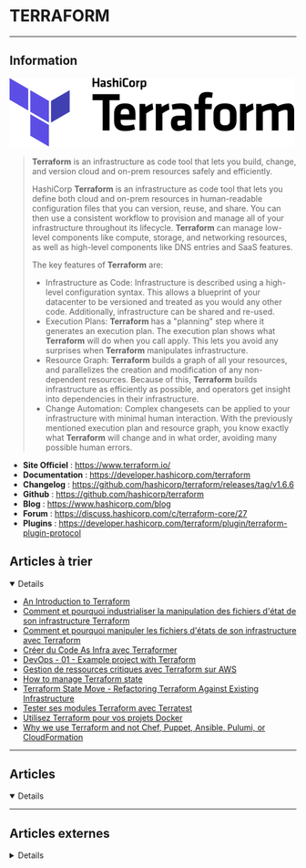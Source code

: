 # TERRAFORM
----

## <i class="fa-solid fa-hashtag"></i> Information

![Logo](../../_media/apps/terraform/terraform-color_logo.svg ':size=250 :no-zoom')


> <i class="fa-solid fa-quote-left"></i> **Terraform** is an infrastructure as code tool that lets you build, change, and version cloud and on-prem resources safely and efficiently.
>
> HashiCorp **Terraform** is an infrastructure as code tool that lets you define both cloud and on-prem resources in human-readable configuration files that you can version, reuse, and share. You can then use a consistent workflow to provision and manage all of your infrastructure throughout its lifecycle. **Terraform** can manage low-level components like compute, storage, and networking resources, as well as high-level components like DNS entries and SaaS features. 
> 
> The key features of **Terraform** are:
>
> - Infrastructure as Code: Infrastructure is described using a high-level configuration syntax. This allows a blueprint of your datacenter to be versioned and treated as you would any other code. Additionally, infrastructure can be shared and re-used.
> - Execution Plans: **Terraform** has a "planning" step where it generates an execution plan. The execution plan shows what **Terraform** will do when you call apply. This lets you avoid any surprises when **Terraform** manipulates infrastructure.
> - Resource Graph: **Terraform** builds a graph of all your resources, and parallelizes the creation and modification of any non-dependent resources. Because of this, **Terraform** builds infrastructure as efficiently as possible, and operators get insight into dependencies in their infrastructure.
> - Change Automation: Complex changesets can be applied to your infrastructure with minimal human interaction. With the previously mentioned execution plan and resource graph, you know exactly what **Terraform** will change and in what order, avoiding many possible human errors. <i class="fa-solid fa-quote-left fa-rotate-180"></i>


- <i class="fa-solid fa-globe"></i> **Site Officiel** : https://www.terraform.io/
- <i class="fa-solid fa-book"></i> **Documentation** : https://developer.hashicorp.com/terraform
- <i class="fa-solid fa-file-circle-question"></i> **Changelog** : https://github.com/hashicorp/terraform/releases/tag/v1.6.6
- <i class="fa-brands fa-github"></i> **Github** : https://github.com/hashicorp/terraform
- <i class="fab fa-blogger-b"></i> **Blog** : https://www.hashicorp.com/blog
- <i class="fas fa-comments"></i> **Forum** : https://discuss.hashicorp.com/c/terraform-core/27
- <i class="fas fa-tools"></i> **Plugins** : https://developer.hashicorp.com/terraform/plugin/terraform-plugin-protocol

## <i class="fa-solid fa-glasses"></i> Articles à trier

<details open>

- [An Introduction to Terraform](/atrier/apps/terraform_010.md)
- [Comment et pourquoi industrialiser la manipulation des fichiers d'état de son infrastructure Terraform](/atrier/apps/terraform_006.md)
- [Comment et pourquoi manipuler les fichiers d'états de son infrastructure avec Terraform](/atrier/apps/terraform_005.md)
- [Créer du Code As Infra avec Terraformer](/atrier/apps/terraform_004.md)
- [DevOps - 01 - Example project with Terraform](/atrier/apps/terraform_008.md)
- [Gestion de ressources critiques avec Terraform sur AWS](/atrier/apps/terraform_007.md)
- [How to manage Terraform state](/atrier/apps/terraform_011.md)
- [Terraform State Move - Refactoring Terraform Against Existing Infrastructure](/atrier/apps/terraform_002.md)
- [Tester ses modules Terraform avec Terratest](/atrier/apps/terraform_001.md)
- [Utilisez Terraform pour vos projets Docker](/atrier/apps/terraform_003.md)
- [Why we use Terraform and not Chef, Puppet, Ansible, Pulumi, or CloudFormation](/atrier/apps/terraform_009.md)

</details>

---

## <i class="fa-regular fa-newspaper"></i> Articles

<details open>

</details>


---

## <i class="fa-solid fa-glasses"></i> Articles externes

<details>

- [Terraform S3 Backend Setup: Skip the Table](https://kieranlowe.io/terraform-s3-backend-setup-skip-the-table)
- [Terraform with GitHub Actions CI/CD Pipeline](https://www.techielass.com/terraform-with-github-actions-ci-cd-pipeline/)
- [[DevFest Nantes 2018] L'infrastructure as code avec Terraform](https://www.youtube.com/watch?v=cqPinR5QGSA)
- [250 Practice Questions For Terraform Associate Certification](https://medium.com/bb-tutorials-and-thoughts/250-practice-questions-for-terraform-associate-certification-7a3ccebe6a1a)
- [5 Key Best Practices for Sane and Usable Terraform Setups](https://dzone.com/articles/best-practices-terraform-setup)
- [7 Tips For Managing Infrastructure With Terraform](https://blog.pythian.com/7-tips-managing-infrastructure-terraform/)
- [À la découverte de Terraform](https://corentin-hatte.eu/blog/decouverte-de-terraform)
- [A Repeatable Test Environment With Terraform And Chef-Solo](https://blog.pythian.com/repeatable-test-environment/)
- [A Terraform, AKS and Application Gateway Tutorial — Part 6](https://medium.com/@rhodrifreer/a-terraform-aks-and-application-gateway-tutorial-part-6-e5d34332f8f7)
- [An in-depth look at 100% Zero Downtime deployments with Terraform](https://checklyhq.com/blog/2018/08/an-in-depth-look-at-100-zero-downtime-deployments-with-terraform/)
- [An Introduction to Terraform](https://blog.scottlowe.org/2015/11/25/intro-to-terraform/)
- [An introduction to terraform](https://www.slideshare.net/roidelapluie/an-introduction-to-terraform)
- [Assurer la conformité de son code Terraform avec Open Policy Agent](http://memorandom.blog/assurer_la_conformite_de_son_code_terraform_avec_open_policy_agent/)
- [Assurer la conformité de son code Terraform avec Open Policy Agent](http://memorandom.blog/assurer_la_conformite_de_son_code_terraform_avec_open_policy_agent/)
- [ATLANTIS, LE TERRAFORM COLLABORATIF](https://blog.wescale.fr/2019/01/11/atlantis-le-terraform-collaboratif/)
- [Cloud Infrastructure SAST: Scanning Terraform for security vulnerabilities and non-compliance using Checkov](https://dzone.com/articles/cloud-infrastructure-sast-scanning-terraform-for-s)
- [Comprendre Terraform (infra-as-code) en 5 minutes](https://www.jesuisundev.com/comprendre-terraform-en-5-minutes/)
- [Créer un module scalable avec Terraform](https://www.tekarena.fr/2020/creer-un-module-scalable-avec-terraform)
- [Débuter avec AWS et Terraform : déployer une instance EC2](https://carlchenet.com/debuter-avec-aws-et-terraform-deployer-une-instance-ec2/)
- [Démystifions les déclarations de providers Terraform](https://blog.wescale.fr/2020/07/24/demystifions-les-declarations-de-providers-terraform/)
- [Déployer simplement son code Terraform avec Gitlab CI/CD](http://memorandom.blog/deployer_simplement_son_code_terraform_avec_gitlab_ci/)
- [Evitez le remote state Terraform entre modules](https://blog.engineering.publicissapient.fr/2021/09/29/evitez-le-remote-state-terraform-entre-modules/)
- [Faire son premier module Terraform](https://www.damyr.fr/posts/premier-module-terraform/)
- [Générer des certificats wildcard avec Terraform](https://blog.ledez.net/informatique/g%C3%A9n%C3%A9rer-des-certificats-wildcard-avec-terraform/)
- [Getting Started With Terraform Modules](https://dzone.com/articles/getting-started-with-terraform-modules)
- [Getting Started with Terraform](https://dzone.com/articles/getting-started-with-terraform)
- [Google GKE and SQL With Terraform](https://dzone.com/articles/google-gke-and-sql-with-terraform-ion-medium)
- [How To Build a Custom Terraform Module](https://www.digitalocean.com/community/tutorials/how-to-build-a-custom-terraform-module)
- [How to create a Terraform module](https://www.howtoforge.com/how-to-create-a-terraform-module/)
- [How To Create Reusable Infrastructure with Terraform Modules and Templates](https://www.digitalocean.com/community/tutorials/how-to-create-reusable-infrastructure-with-terraform-modules-and-templates)
- [How to Deploy Apps Effortlessly With Packer and Terraform](https://dzone.com/articles/how-to-deploy-apps-effortlessly-with-packer-and-te)
- [How To Deploy Multiple Environments in Your Terraform Project Without Duplicating Code](https://www.digitalocean.com/community/tutorials/how-to-deploy-multiple-environments-with-workspaces-in-your-terraform-project)
- [How to execute terraform in an offline mode](https://blog.sleeplessbeastie.eu/2020/12/04/how-to-execute-terraform-in-an-offline-mode/)
- [How To Import Existing DigitalOcean Assets into Terraform](https://www.digitalocean.com/community/tutorials/how-to-import-existing-digitalocean-assets-into-terraform)
- [How To Improve Flexibility Using Terraform Variables, Dependencies, and Conditionals](https://www.digitalocean.com/community/tutorials/how-to-improve-flexibility-using-terraform-variables-dependencies-and-conditionals)
- [How to Install and Use Terraform on CentOS 8](https://www.linuxtechi.com/install-use-terraform-on-centos-8/)
- [How to Install Infrastructure Automation Software Terraform on Ubuntu 18.04 / CentOS 7](https://hostadvice.com/how-to/how-to-install-infrastructure-automation-software-terraform-on-ubuntu-18-04-centos-7/)
- [How to Install Terraform in Linux Distributions](https://www.tecmint.com/install-terraform-in-linux/)
- [How to Install Terraform on CentOS 7/Ubuntu 18.04](https://linoxide.com/linux-how-to/how-to-install-terraform-on-centos-ubuntu/)
- [How to Install Terraform on Ubuntu 18.04 LTS](https://www.howtoforge.com/how-to-install-terraform-on-ubuntu-1804/)
- [How to Install Terraform on Ubuntu 20.04](https://linoxide.com/install-terraform-on-ubuntu-20-04/)
- [How To Manage Infrastructure Data with Terraform Outputs](https://www.digitalocean.com/community/tutorials/how-to-manage-infrastructure-data-with-terraform-outputs)
- [How To Protect Sensitive Data in Terraform](https://www.digitalocean.com/community/tutorials/how-to-protect-sensitive-data-in-terraform)
- [How To Structure a Terraform Project](https://www.digitalocean.com/community/tutorials/how-to-structure-a-terraform-project)
- [How to trace terraform execution](https://sleeplessbeastie.eu/2021/02/05/how-to-trace-terraform-execution/)
- [How To Troubleshoot Terraform](https://www.digitalocean.com/community/tutorials/how-to-troubleshoot-terraform)
- [How To Use Terraform With Your Team](https://www.digitalocean.com/community/tutorials/how-to-use-terraform-within-your-team)
- [Import manuel de records DNS route53 avec Terraform](https://blog.zwindler.fr/2021/09/20/import-manuel-de-records-dns-route53-avec-terraform/)
- [Infra as code : créer un blog multi régions avec Terraform sur Public Cloud – Part 1](https://www.ovh.com/fr/blog/infra-as-code-creer-blog-multi-regions-avec-terraform-sur-public-cloud/)
- [Infra as code : créer un blog multirégion avec Terraform sur Public Cloud – Part 2](https://www.ovh.com/fr/blog/infra-as-code-creer-blog-multi-regions-avec-terraform-sur-public-cloud-2/)
- [Infra as code, démarrer Terraform avec OVH](https://www.ovh.com/fr/blog/%e2%80%afinfra-as-code%e2%80%af-terraform-et-ovh/)
- [Infrastructure as Code and How Terraform Fits Into It](https://www.youtube.com/watch?v=P0FUfo-Xdg4)
- [Infrastructure as Code Explained](https://www.digitalocean.com/community/conceptual_articles/infrastructure-as-code-explained)
- [Infrastructure As Code sous AWS avec Terraform ](http://www.morot.fr/infrastructure-as-code-sous-aws-avec-terraform-publie-dans-glmf-216/)
- [Infrastructure as code with Terraform CDK](https://medium.com/flat-pack-tech/infrastructure-as-code-with-terraform-cdk-a7c278327e67)
- [Infrastructure as Code with Terraform](http://www.admin-magazine.com/Archive/2018/46/Infrastructure-as-Code-with-Terraform)
- [Intro to Terraform for Infrastructure as Code](https://dzone.com/articles/intro-to-terraform-way-of-infra-as-code)
- [Let's Play With Terraform External Providers](https://dzone.com/articles/lets-play-with-terraform-external-provider)
- [Manage Active Directory Objects with the New Windows AD Provider for HashiCorp Terraform](https://www.hashicorp.com/blog/manage-active-directory-objects-new-windows-ad-provider-hashicorp-terraform/)
- [Manage Multiple Environments With Terraform Workspaces](https://dzone.com/articles/manage-multiple-environments-with-terraform-worksp)
- [Managing Kubernetes Environments Using Namespaces and Terraform](https://dzone.com/articles/managing-kubernetes-environments-using-namespaces)
- [Merci Terraform 0.12 :)](https://utux.fr/index.php?article229/merci-terraform-0-12)
- [Practical Use Cases With Terraform in Network Automation](https://dzone.com/articles/practical-use-cases-with-terraform-in-network)
- [Premiers pas avec Terraform](https://blog.zwindler.fr/2018/01/16/premiers-pas-avec-terraform/)
- [Prendre en main Hashicorp Terraform](https://blog.stephane-robert.info/post/introduction-terraform/)
- [Production-Like AWS Environment Provisioning with Terraform](https://dzone.com/articles/production-like-aws-environment-provisioning-with)
- [Secure Terraform Delivery Pipeline – Best Practices](https://dzone.com/articles/secure-terraform-delivery-pipeline-best-practices)
- [SÉCURISER VOS DÉPLOIEMENTS TERRAFORM](https://blog.wescale.fr/2018/04/05/securiser-vos-deploiements-terraform/)
- [Set Terraform Resource properties from an element in a list retrieved by a Data Source – using a local value](https://technology.amis.nl/2020/02/24/set-terraform-resource-properties-from-an-element-in-a-list-retrieved-by-a-data-source-using-a-local-value/)
- [Setting up Immutable Infrastructure Using Hashicorp Terraform and Jenkins](https://opensourceforu.com/2019/03/setting-up-immutable-infrastructure-using-hashicorp-terraform-and-jenkins/)
- [Setting Up Load Balancers Using Terraform](https://dzone.com/articles/setting-up-load-balancers-using-terraform)
- [STRUCTURER SON PROJET TERRAFORM](https://blog.revolve.team/2020/02/13/structurer-son-projet-terraform/)
- [Taming the cloud: Provisioning with Terraform](https://opensourceforu.com/2017/10/taming-cloud-provisioning-terraform/)
- [TERRAFORM - 1. INTRODUCTION ET PRESENTATION](https://www.youtube.com/watch?v=_6AITxe5iVc&list=PLn6POgpklwWrpWnv05paAdqbFbV6gApHx)
- [TERRAFORM - 10. LES MODULES : PREMIERS PAS](https://www.youtube.com/watch?v=WNxRZN-toCs)
- [TERRAFORM - 5. VARIABLES : LA PRECEDENCE OU NIVEAUX DE DECLARATION (.TFVARS...)](https://www.youtube.com/watch?v=4l_y3D58_iE)
- [TERRAFORM - 8. PROVIDER DOCKER : IMAGE ET CONTENEUR](https://www.youtube.com/watch?v=TidvqDcq2Qw)
- [TERRAFORM - 9. LES MODULES : INTRODUCTION](https://www.youtube.com/watch?v=ahdsbN5-UYg)
- [Terraform — Different Ways to Authenticate With Azure With Example Project](https://medium.com/bb-tutorials-and-thoughts/terraform-different-ways-to-authenticate-with-azure-with-example-project-5bb224e9bbcf)
- [Terraform : configurer un provider LXD](https://blog.kharec.info/post/terraform-configurer-un-provider-lxd/)
- [Terraform : OVH Provider](https://www.grottedubarbu.fr/terraform-ovh-provider/)
- [Terraform at scale! Part1 Layering](https://blog.octo.com/terraform-at-scale-part1-layering/)
- [Terraform CLI Cheat Sheet](https://dzone.com/articles/terraform-cli-cheat-sheet)
- [Terraform Fundamentals: State Management and Dependency Graph, Creating the First Server](https://www.youtube.com/watch?v=4OUWDessM-s)
- [TERRAFORM LAYERING : POURQUOI ET COMMENT ?](https://blog.wescale.fr/2017/06/12/terraform-layering-pourquoi-et-comment/)
- [Terraform Modules to stay DRY](https://medium.com/@fellowshipofone/terraform-modules-to-stay-dry-677b899a4152)
- [Terraform Windows AD Provider for Automating Active Directory](https://4sysops.com/archives/terraform-windows-ad-provider-for-automating-active-directory/)
- [Terraform with vSphere - Part 1](http://www.vgemba.net/vmware/terraform/Terraform-Part-1/)
- [Terraform with vSphere - Part 2](http://www.vgemba.net/vmware/terraform/Terraform-Part-2/)
- [Terraform with vSphere - Part 3](http://www.vgemba.net/vmware/terraform/Terraform-Part-3/)
- [Terraform with vSphere - Part 4](http://www.vgemba.net/vmware/terraform/Terraform-Part-4/)
- [Terraforming OVH Public Cloud](https://github.com/ovh/terraform-ovh-commons)
- [Tester son code d’infrastructure avec Terratest](https://blog.octo.com/tester-son-code-dinfrastructure-avec-terratest/)
- [The Benefits of Using Terraform as a Tool for Infrastructure-as-Code (IaC)](https://www.opensourceforu.com/2020/07/the-benefits-of-using-terraform-as-a-tool-for-infrastructure-as-code-iac/)
- [Using Terraform & Sentinel for Infrastructure Governance](https://shadow-soft.com/using-terraform-sentinel-for-infrastructure-governance/)
- [Using Terraform & Sentinel for Infrastructure Governance](https://shadow-soft.com/using-terraform-sentinel-for-infrastructure-governance/)
- [Using Terraform for Managing Infrastructure](https://dzone.com/articles/using-terraform-for-managing-infrastructure)
- [Using Terraform to Build an etcd2 Cluster on OpenStack](https://blog.scottlowe.org/2016/05/06/using-terraform-etcd2-openstack/)
- [Valider statiquement son code Terraform](https://blog.wescale.fr/2020/04/30/valider-statiquement-son-code-terraform/)
- [What Are Terraform Modules and How Do They Work?](https://www.freecodecamp.org/news/terraform-modules-explained/)
- [What is HCL (Hashicorp Configuration Language), how does it relate to Terraform, and why is it growing in popularity?](https://hub.packtpub.com/what-is-hcl-hashicorp-configuration-language-how-does-it-relate-to-terraform-and-why-is-it-growing-in-popularity/)


</details>
